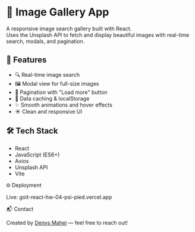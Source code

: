 # 📸 Image Gallery App

A responsive image search gallery built with React.  
Uses the Unsplash API to fetch and display beautiful images with real-time search, modals, and pagination.

## 🚀 Features

- 🔍 Real-time image search
- 🖼️ Modal view for full-size images
- 📃 Pagination with "Load more" button
- 💾 Data caching & localStorage
- ✨ Smooth animations and hover effects
- ☀️ Clean and responsive UI

## 🛠️ Tech Stack

- React
- JavaScript (ES6+)
- Axios
- Unsplash API
- Vite

🌐 Deployment

Live: goit-react-hw-04-psi-pied.vercel.app

📬 Contact

Created by [Denys Mahei](https://github.com/denis-mahei) — feel free to reach out!
